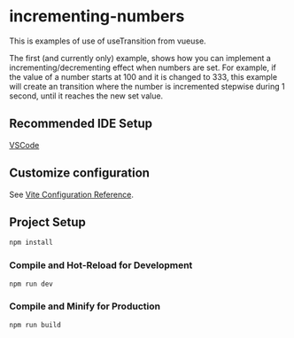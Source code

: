 # incrementing-numbers

This is examples of use of useTransition from vueuse.

The first (and currently only) example, shows how you can implement a incrementing/decrementing effect when numbers are set.
For example, if the value of a number starts at 100 and it is changed to 333, this example will create an transition where the number is incremented stepwise during 1 second, until it reaches the new set value.

## Recommended IDE Setup

[VSCode](https://code.visualstudio.com/)

## Customize configuration

See [Vite Configuration Reference](https://vite.dev/config/).

## Project Setup

```sh
npm install
```

### Compile and Hot-Reload for Development

```sh
npm run dev
```

### Compile and Minify for Production

```sh
npm run build
```
